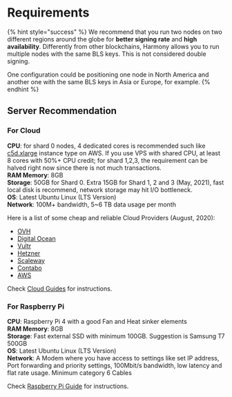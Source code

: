 # Requirements

{% hint style="success" %}
We recommend that you run two nodes on two different regions around the globe for **better signing rate** and **high availability**. Differently from other blockchains, Harmony allows you to run multiple nodes with the same BLS keys. This is not considered double signing.

One configuration could be positioning one node in North America and another one with the same BLS keys in Asia or Europe, for example.
{% endhint %}

## Server Recommendation

### For Cloud

**CPU**: for shard 0 nodes, 4 dedicated cores is recommended such like [c5d.xlarge](https://aws.amazon.com/blogs/aws/ec2-instance-update-c5-instances-with-local-nvme-storage-c5d/) instance type on AWS. If you use VPS with shared CPU, at least 8 cores with 50%+ CPU credit; for shard 1,2,3, the requirement can be halved right now since there is not much transactions.  
**RAM Memory**: 8GB  
**Storage**: 50GB for Shard 0. Extra 15GB for Shard 1, 2 and 3 \(May, 2021\), fast local disk is recommend, network storage may hit I/O bottleneck.  
**OS**: Latest Ubuntu Linux \(LTS Version\)  
**Network**: 100M+ bandwidth, 5~6 TB data usage per month

Here is a list of some cheap and reliable Cloud Providers \(August, 2020\):

* [OVH](https://www.ovhcloud.com/)
* [Digital Ocean](https://www.digitalocean.com/)
* [Vultr](https://www.vultr.com/)
* [Hetzner](http://hetzner.com/)
* [Scaleway](https://www.scaleway.com/)
* [Contabo](https://contabo.com/)
* [AWS](https://aws.amazon.com/)

Check [Cloud Guides](cloud-guides/) for instructions.

### For Raspberry Pi

**CPU**: Raspberry Pi 4 with a good Fan and Heat sinker elements  
**RAM Memory**: 8GB  
**Storage**: Fast external SSD with minimum 100GB. Suggestion is Samsung T7 500GB  
**OS**: Latest Ubuntu Linux \(LTS Version\)  
**Network**: A Modem where you have access to settings like set IP address, Port forwarding and priority settings, 100Mbit/s bandwidth, low latency and flat rate usage. Minimum category 6 Cables

Check [Raspberry Pi Guide](raspberry-pi-guide.md) for instructions.

